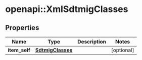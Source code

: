 # openapi::XmlSdtmigClasses


## Properties
Name | Type | Description | Notes
------------ | ------------- | ------------- | -------------
**item_self** | [**SdtmigClasses**](SdtmigClasses.md) |  | [optional] 


